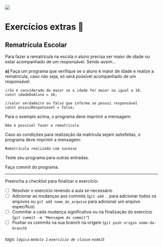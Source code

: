 ![](https://i.imgur.com/xG74tOh.png)

# Exercícios extras 🌟

## Rematrícula Escolar

Para fazer a rematrícula na escola o aluno precisa ser maior de idade ou estar acompanhado de um responsável. Sendo assim...

**a)** Faça um programa que verifique se o aluno é maior de idade e realize a rematrícula, caso não seja, só será possível  acompanhado de um responsável.

```javascript=
//Só é considerado de maior se a idade for maior ou igual a 18.
const idadeDoAluno = 16;

//valor verdadeiro ou falso que informa se possui responsável
const possuiResponsavel = false;
```

Para o exemplo acima, o programa deve imprimir a mensagem:

`Não é possível fazer a rematrícula`

Caso as condições para realização da matrícula sejam satisfeitas, o programa deve imprimir a mensagem:

`Rematrícula realizada com sucesso`

Teste seu programa para outras entradas.

Faça commit do programa.

---

Preencha a checklist para finalizar o exercício:

- [ ] Resolver o exercício revendo a aula se necessário
- [ ] Adicionar as mudanças aos commits (`git add .` para adicionar todos os arquivos ou `git add nome_do_arquivo` para adicionar um arquivo específico)
- [ ] Commitar a cada mudança significativa ou na finalização do exercício (`git commit -m "Mensagem do commit"`)
- [ ] Pushar os commits na sua branch na origem (`git push origin nome-da-branch`)

###### tags: `lógica` `módulo 1` `exercício de classe` `nodeJS`
